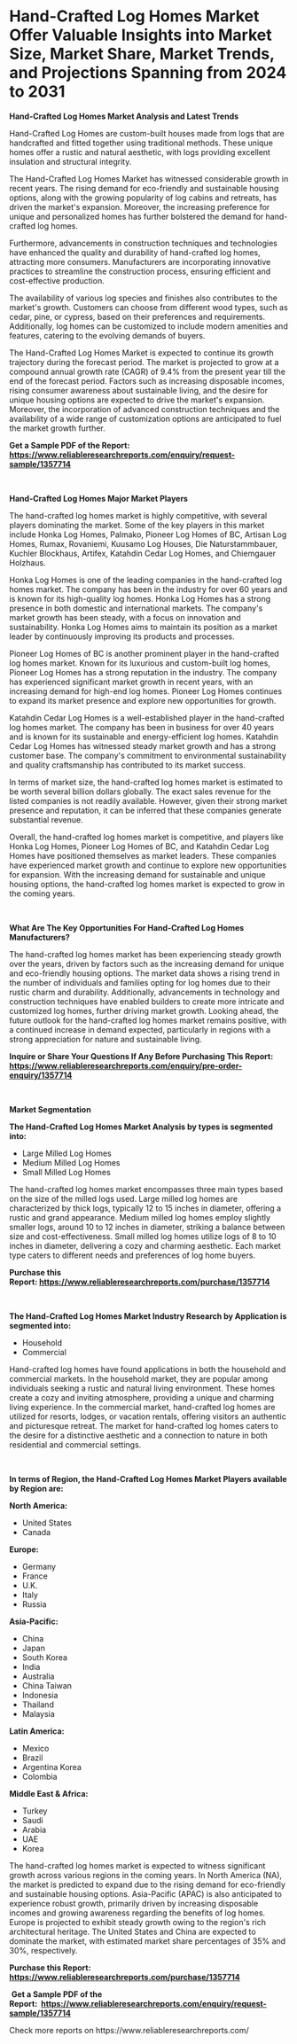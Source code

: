 <p><h1>Hand-Crafted Log Homes Market Offer Valuable Insights into Market Size, Market Share, Market Trends, and Projections Spanning from 2024 to 2031</h1></p><p><strong>Hand-Crafted Log Homes Market Analysis and Latest Trends</strong></p>
<p><p>Hand-Crafted Log Homes are custom-built houses made from logs that are handcrafted and fitted together using traditional methods. These unique homes offer a rustic and natural aesthetic, with logs providing excellent insulation and structural integrity.</p><p>The Hand-Crafted Log Homes Market has witnessed considerable growth in recent years. The rising demand for eco-friendly and sustainable housing options, along with the growing popularity of log cabins and retreats, has driven the market's expansion. Moreover, the increasing preference for unique and personalized homes has further bolstered the demand for hand-crafted log homes.</p><p>Furthermore, advancements in construction techniques and technologies have enhanced the quality and durability of hand-crafted log homes, attracting more consumers. Manufacturers are incorporating innovative practices to streamline the construction process, ensuring efficient and cost-effective production.</p><p>The availability of various log species and finishes also contributes to the market's growth. Customers can choose from different wood types, such as cedar, pine, or cypress, based on their preferences and requirements. Additionally, log homes can be customized to include modern amenities and features, catering to the evolving demands of buyers.</p><p>The Hand-Crafted Log Homes Market is expected to continue its growth trajectory during the forecast period. The market is projected to grow at a compound annual growth rate (CAGR) of 9.4% from the present year till the end of the forecast period. Factors such as increasing disposable incomes, rising consumer awareness about sustainable living, and the desire for unique housing options are expected to drive the market's expansion. Moreover, the incorporation of advanced construction techniques and the availability of a wide range of customization options are anticipated to fuel the market growth further.</p></p>
<p><strong>Get a Sample PDF of the Report:&nbsp; <a href="https://www.reliableresearchreports.com/enquiry/request-sample/1357714">https://www.reliableresearchreports.com/enquiry/request-sample/1357714</a></strong></p>
<p>&nbsp;</p>
<p><strong>Hand-Crafted Log Homes Major Market Players</strong></p>
<p><p>The hand-crafted log homes market is highly competitive, with several players dominating the market. Some of the key players in this market include Honka Log Homes, Palmako, Pioneer Log Homes of BC, Artisan Log Homes, Rumax, Rovaniemi, Kuusamo Log Houses, Die Naturstammbauer, Kuchler Blockhaus, Artifex, Katahdin Cedar Log Homes, and Chiemgauer Holzhaus.</p><p>Honka Log Homes is one of the leading companies in the hand-crafted log homes market. The company has been in the industry for over 60 years and is known for its high-quality log homes. Honka Log Homes has a strong presence in both domestic and international markets. The company's market growth has been steady, with a focus on innovation and sustainability. Honka Log Homes aims to maintain its position as a market leader by continuously improving its products and processes.</p><p>Pioneer Log Homes of BC is another prominent player in the hand-crafted log homes market. Known for its luxurious and custom-built log homes, Pioneer Log Homes has a strong reputation in the industry. The company has experienced significant market growth in recent years, with an increasing demand for high-end log homes. Pioneer Log Homes continues to expand its market presence and explore new opportunities for growth.</p><p>Katahdin Cedar Log Homes is a well-established player in the hand-crafted log homes market. The company has been in business for over 40 years and is known for its sustainable and energy-efficient log homes. Katahdin Cedar Log Homes has witnessed steady market growth and has a strong customer base. The company's commitment to environmental sustainability and quality craftsmanship has contributed to its market success.</p><p>In terms of market size, the hand-crafted log homes market is estimated to be worth several billion dollars globally. The exact sales revenue for the listed companies is not readily available. However, given their strong market presence and reputation, it can be inferred that these companies generate substantial revenue.</p><p>Overall, the hand-crafted log homes market is competitive, and players like Honka Log Homes, Pioneer Log Homes of BC, and Katahdin Cedar Log Homes have positioned themselves as market leaders. These companies have experienced market growth and continue to explore new opportunities for expansion. With the increasing demand for sustainable and unique housing options, the hand-crafted log homes market is expected to grow in the coming years.</p></p>
<p>&nbsp;</p>
<p><strong>What Are The Key Opportunities For Hand-Crafted Log Homes Manufacturers?</strong></p>
<p><p>The hand-crafted log homes market has been experiencing steady growth over the years, driven by factors such as the increasing demand for unique and eco-friendly housing options. The market data shows a rising trend in the number of individuals and families opting for log homes due to their rustic charm and durability. Additionally, advancements in technology and construction techniques have enabled builders to create more intricate and customized log homes, further driving market growth. Looking ahead, the future outlook for the hand-crafted log homes market remains positive, with a continued increase in demand expected, particularly in regions with a strong appreciation for nature and sustainable living.</p></p>
<p><strong>Inquire or Share Your Questions If Any Before Purchasing This Report: <a href="https://www.reliableresearchreports.com/enquiry/pre-order-enquiry/1357714">https://www.reliableresearchreports.com/enquiry/pre-order-enquiry/1357714</a></strong></p>
<p>&nbsp;</p>
<p><strong>Market Segmentation</strong></p>
<p><strong>The Hand-Crafted Log Homes Market Analysis by types is segmented into:</strong></p>
<p><ul><li>Large Milled Log Homes</li><li>Medium Milled Log Homes</li><li>Small Milled Log Homes</li></ul></p>
<p><p>The hand-crafted log homes market encompasses three main types based on the size of the milled logs used. Large milled log homes are characterized by thick logs, typically 12 to 15 inches in diameter, offering a rustic and grand appearance. Medium milled log homes employ slightly smaller logs, around 10 to 12 inches in diameter, striking a balance between size and cost-effectiveness. Small milled log homes utilize logs of 8 to 10 inches in diameter, delivering a cozy and charming aesthetic. Each market type caters to different needs and preferences of log home buyers.</p></p>
<p><strong>Purchase this Report:&nbsp;<a href="https://www.reliableresearchreports.com/purchase/1357714">https://www.reliableresearchreports.com/purchase/1357714</a></strong></p>
<p>&nbsp;</p>
<p><strong>The Hand-Crafted Log Homes Market Industry Research by Application is segmented into:</strong></p>
<p><ul><li>Household</li><li>Commercial</li></ul></p>
<p><p>Hand-crafted log homes have found applications in both the household and commercial markets. In the household market, they are popular among individuals seeking a rustic and natural living environment. These homes create a cozy and inviting atmosphere, providing a unique and charming living experience. In the commercial market, hand-crafted log homes are utilized for resorts, lodges, or vacation rentals, offering visitors an authentic and picturesque retreat. The market for hand-crafted log homes caters to the desire for a distinctive aesthetic and a connection to nature in both residential and commercial settings.</p></p>
<p>&nbsp;</p>
<p><strong>In terms of Region, the Hand-Crafted Log Homes Market Players available by Region are:</strong></p>
<p>
    <p> <strong> North America: </strong>
        <ul>
            <li>United States</li>
            <li>Canada</li>
        </ul>
        </p> 
    <p> <strong> Europe: </strong>
        <ul>
            <li>Germany</li>
            <li>France</li>
            <li>U.K.</li>
            <li>Italy</li>
            <li>Russia</li>
        </ul>
        </p> 
    <p> <strong> Asia-Pacific: </strong>
        <ul>
            <li>China</li>
            <li>Japan</li>
            <li>South Korea</li>
            <li>India</li>
            <li>Australia</li>
            <li>China Taiwan</li>
            <li>Indonesia</li>
            <li>Thailand</li>
            <li>Malaysia</li>
        </ul>
        </p> 
    <p> <strong> Latin America: </strong>
        <ul>
            <li>Mexico</li>
            <li>Brazil</li>
            <li>Argentina Korea</li>
            <li>Colombia</li>
        </ul>
        </p> 
    <p> <strong> Middle East & Africa: </strong>
        <ul>
            <li>Turkey</li>
            <li>Saudi</li>
            <li>Arabia</li>
            <li>UAE</li>
            <li>Korea</li>
        </ul>
    </p>
    </p>
<p><p>The hand-crafted log homes market is expected to witness significant growth across various regions in the coming years. In North America (NA), the market is predicted to expand due to the rising demand for eco-friendly and sustainable housing options. Asia-Pacific (APAC) is also anticipated to experience robust growth, primarily driven by increasing disposable incomes and growing awareness regarding the benefits of log homes. Europe is projected to exhibit steady growth owing to the region's rich architectural heritage. The United States and China are expected to dominate the market, with estimated market share percentages of 35% and 30%, respectively.</p></p>
<p><strong>Purchase this Report: <a href="https://www.reliableresearchreports.com/purchase/1357714">https://www.reliableresearchreports.com/purchase/1357714</a></strong></p>
<p>&nbsp;<strong>Get a Sample PDF of the Report:&nbsp;&nbsp;<a href="https://www.reliableresearchreports.com/enquiry/request-sample/1357714">https://www.reliableresearchreports.com/enquiry/request-sample/1357714</a></strong></p>
<p><strong></strong></p>
<p>Check more reports on https://www.reliableresearchreports.com/</p>